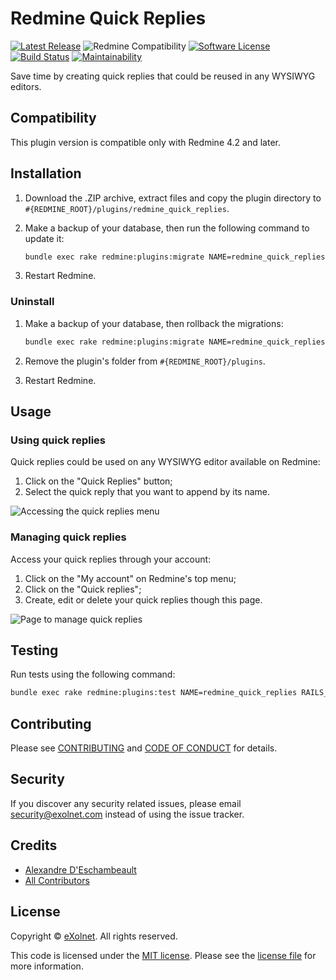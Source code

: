# Redmine Quick Replies

[![Latest Release](https://img.shields.io/github/release/eXolnet/redmine_quick_replies.svg?style=flat-square)](https://github.com/eXolnet/redmine_quick_replies/releases)
![Redmine Compatibility](https://img.shields.io/static/v1?label=redmine&message=4.2.x-5.1.x&color=blue&style=flat-square)
[![Software License](https://img.shields.io/badge/license-MIT-8469ad.svg?style=flat-square)](LICENSE)
[![Build Status](https://img.shields.io/github/actions/workflow/status/eXolnet/redmine_quick_replies/tests.yml?label=tests&style=flat-square)](https://github.com/eXolnet/redmine_quick_replies/actions?query=workflow%3Atests)
[![Maintainability](https://api.codeclimate.com/v1/badges/3789abac23b73a9bf71b/maintainability)](https://codeclimate.com/github/eXolnet/redmine_quick_replies/maintainability)

Save time by creating quick replies that could be reused in any WYSIWYG editors.

## Compatibility

This plugin version is compatible only with Redmine 4.2 and later.

## Installation

1. Download the .ZIP archive, extract files and copy the plugin directory to `#{REDMINE_ROOT}/plugins/redmine_quick_replies`.

2. Make a backup of your database, then run the following command to update it:

    ```bash
    bundle exec rake redmine:plugins:migrate NAME=redmine_quick_replies RAILS_ENV=production
    ```

3. Restart Redmine.

### Uninstall

1. Make a backup of your database, then rollback the migrations:

    ```bash
    bundle exec rake redmine:plugins:migrate NAME=redmine_quick_replies VERSION=0 RAILS_ENV=production
    ```

2. Remove the plugin's folder from `#{REDMINE_ROOT}/plugins`.

3. Restart Redmine.

## Usage

### Using quick replies

Quick replies could be used on any WYSIWYG editor available on Redmine:

1. Click on the "Quick Replies" button;
2. Select the quick reply that you want to append by its name.

![Accessing the quick replies menu](https://github.com/eXolnet/redmine_quick_replies/blob/main/doc/images/access-quick-replies.png?raw=true)

### Managing quick replies

Access your quick replies through your account:

1. Click on the "My account" on Redmine's top menu;
2. Click on the "Quick replies";
3. Create, edit or delete your quick replies though this page.

![Page to manage quick replies](https://github.com/eXolnet/redmine_quick_replies/blob/main/doc/images/managing-quick-replies.png?raw=true)

## Testing

Run tests using the following command:

```bash
bundle exec rake redmine:plugins:test NAME=redmine_quick_replies RAILS_ENV=test
```

## Contributing

Please see [CONTRIBUTING](CONTRIBUTING.md) and [CODE OF CONDUCT](CODE_OF_CONDUCT.md) for details.

## Security

If you discover any security related issues, please email security@exolnet.com instead of using the issue tracker.

## Credits

- [Alexandre D'Eschambeault](https://github.com/xel1045)
- [All Contributors](../../contributors)

## License

Copyright © [eXolnet](https://www.exolnet.com). All rights reserved.

This code is licensed under the [MIT license](http://choosealicense.com/licenses/mit/).
Please see the [license file](LICENSE) for more information.
